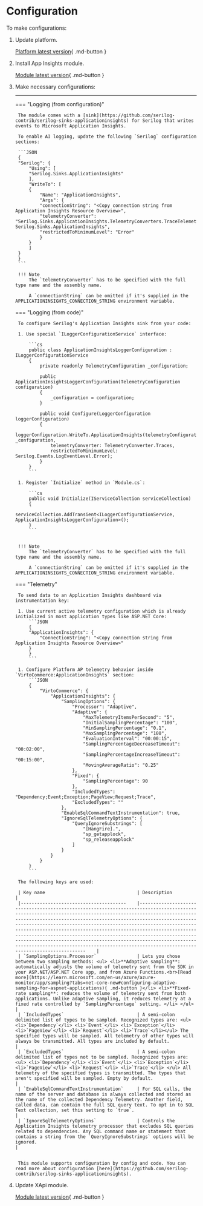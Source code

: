 # Configuration

To make configurations:

1. Update platform. 

    [Platform latest version](https://github.com/VirtoCommerce/vc-platform/releases/tag/3.304.0){ .md-button }

1. Install App Insights module.

    [Module latest version](https://github.com/VirtoCommerce/vc-module-app-insights){ .md-button }

1. Make necessary configurations:
    <hr />

    === "Logging (from configuration)"

        The module comes with a [sink](https://github.com/serilog-contrib/serilog-sinks-applicationinsights) for Serilog that writes events to Microsoft Application Insights. 

        To enable AI logging, update the following `Serilog` configuration sections:

        ```JSON
        {
        "Serilog": {
            "Using": [
            "Serilog.Sinks.ApplicationInsights"
            ],
            "WriteTo": [
            {
                "Name": "ApplicationInsights",
                "Args": {
                "connectionString": "<Copy connection string from Application Insights Resource Overview>",
                "telemetryConverter": "Serilog.Sinks.ApplicationInsights.TelemetryConverters.TraceTelemetryConverter, Serilog.Sinks.ApplicationInsights",
                "restrictedToMinimumLevel": "Error"
                }
            }
            ]
        }
        }
        ```

        !!! Note
            The `telemetryConverter` has to be specified with the full type name and the assembly name. 
        
            A `connectionString` can be omitted if it's supplied in the APPLICATIONINSIGHTS_CONNECTION_STRING environment variable.

    === "Logging (from code)"

        To configure Serilog's Application Insights sink from your code:

        1. Use special `ILoggerConfigurationService` interface:

            ```cs
            public class ApplicationInsightsLoggerConfiguration : ILoggerConfigurationService
            {
                private readonly TelemetryConfiguration _configuration;

                public ApplicationInsightsLoggerConfiguration(TelemetryConfiguration configuration)
                {
                    _configuration = configuration;
                }

                public void Configure(LoggerConfiguration loggerConfiguration)
                {
                    loggerConfiguration.WriteTo.ApplicationInsights(telemetryConfiguration: _configuration,
                    telemetryConverter: TelemetryConverter.Traces,
                    restrictedToMinimumLevel: Serilog.Events.LogEventLevel.Error);
                }
            }
            ```

        1. Register `Initialize` method in `Module.cs`:

            ```cs
            public void Initialize(IServiceCollection serviceCollection)
            {
                serviceCollection.AddTransient<ILoggerConfigurationService, ApplicationInsightsLoggerConfiguration>();
            }
            ```


        !!! Note
            The `telemetryConverter` has to be specified with the full type name and the assembly name. 
        
            A `connectionString` can be omitted if it's supplied in the APPLICATIONINSIGHTS_CONNECTION_STRING environment variable.

    === "Telemetry"

        To send data to an Application Insights dashboard via instrumentation key:

        1. Use current active telemetry configuration which is already initialized in most application types like ASP.NET Core:
            ```JSON
            {
            "ApplicationInsights": {
                "ConnectionString": "<Copy connection string from Application Insights Resource Overview>"
            }
            }
            ```

        1. Configure Platform AP telemetry behavior inside `VirtoCommerce:ApplicationInsights` section: 
            ```JSON
            {
                "VirtoCommerce": {
                    "ApplicationInsights": {
                        "SamplingOptions": {
                            "Processor": "Adaptive",
                            "Adaptive": {
                                "MaxTelemetryItemsPerSecond": "5",
                                "InitialSamplingPercentage": "100",
                                "MinSamplingPercentage": "0.1",
                                "MaxSamplingPercentage": "100",
                                "EvaluationInterval": "00:00:15",
                                "SamplingPercentageDecreaseTimeout": "00:02:00",
                                "SamplingPercentageIncreaseTimeout": "00:15:00",
                                "MovingAverageRatio": "0.25"
                            },
                            "Fixed": {
                                "SamplingPercentage": 90
                            },
                            "IncludedTypes": "Dependency;Event;Exception;PageView;Request;Trace",
                            "ExcludedTypes": ""
                        },
                        "EnableSqlCommandTextInstrumentation": true,
                        "IgnoreSqlTelemetryOptions": {
                            "QueryIgnoreSubstrings": [
                                "[HangFire].",
                                "sp_getapplock",
                                "sp_releaseapplock"
                            ]
                        }
                    }
                }
            }
            ```

        The following keys are used:

        | Key name                              	| Description                                                                                                                                                                                                                                                                                                                                                                                                                                                                                                                                                                                           	|
        |---------------------------------------	|-------------------------------------------------------------------------------------------------------------------------------------------------------------------------------------------------------------------------------------------------------------------------------------------------------------------------------------------------------------------------------------------------------------------------------------------------------------------------------------------------------------------------------------------------------------------------------------------------------	|
        | `SamplingOptions.Processor`           	| Lets you chose between two sampling methods: <ul> <li>**Adaptive sampling**: automatically adjusts the volume of telemetry sent from the SDK in your ASP.NET/ASP.NET Core app, and from Azure Functions.<br>[Read more](https://learn.microsoft.com/en-us/azure/azure-monitor/app/sampling?tabs=net-core-new#configuring-adaptive-sampling-for-aspnet-applications){ .md-button }</li> <li>**Fixed-rate sampling**: reduces the volume of telemetry sent from both applications. Unlike adaptive sampling, it reduces telemetry at a fixed rate controlled by `SamplingPercentage` setting. </li> </ul> 	|
        | `IncludedTypes`                       	| A semi-colon delimited list of types to be sampled. Recognized types are: <ul> <li>`Dependency`</li> <li>`Event`</li> <li>`Exception`</li> <li>`PageView`</li> <li>`Request`</li> <li>`Trace`</li></ul> The specified types will be sampled. All telemetry of other types will always be transmitted. All types are included by default.                                                                                                                                                                                                                                                            	|
        | `ExcludedTypes`                       	| A semi-colon delimited list of types not to be sampled. Recognized types are:  <ul> <li>`Dependency`</li> <li>`Event`</li> <li>`Exception`</li> <li>`PageView`</li> <li>`Request`</li> <li>`Trace`</li> </ul> All telemetry of the specified types is transmitted. The types that aren't specified will be sampled. Empty by default.                                                                                                                                                                                                                                                                 	|
        | `EnableSqlCommandTextInstrumentation` 	| For SQL calls, the name of the server and database is always collected and stored as the name of the collected Dependency Telemetry. Another field, called data, can contain the full SQL query text. To opt in to SQL Text collection, set this setting to `true`.                                                                                                                                                                                                                                                                                                                                   	|
        | `IgnoreSqlTelemetryOptions`           	| Controls the Application Insights telemetry processor that excludes SQL queries related to dependencies. Any SQL command name or statement that contains a string from the `QueryIgnoreSubstrings` options will be ignored.                                                                                                                                                                                                                                                                                                                                                                           	|


        This module supports configuration by config and code. You can read more about configuration [here](https://github.com/serilog-contrib/serilog-sinks-applicationinsights).



1. Update XApi module.

    [Module latest version](www.github.com/VirtoCommerce/vc-module-experience-api/releases/tag/3.313.0){ .md-button }



    
